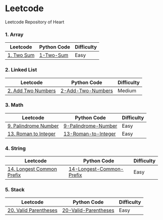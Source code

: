 # Leetcode
Leetcode Repository of Heart

### 1. Array
|Leetcode|Python Code|Difficulty
|---|---|---
|[1. Two Sum](https://leetcode.com/problems/two-sum/)|[1-Two-Sum](https://github.com/heartnoxill/Leetcode/blob/main/Code/1-Two_Sum.py)|Easy

### 2. Linked List
|Leetcode|Python Code|Difficulty
|---|---|---
|[2. Add Two Numbers](https://leetcode.com/problems/add-two-numbers/)|[2-Add-Two-Numbers](https://github.com/heartnoxill/Leetcode/blob/main/Code/2-Add-Two-Numbers.py)|Medium

### 3. Math
|Leetcode|Python Code|Difficulty
|---|---|---
|[9. Palindrome Number](https://leetcode.com/problems/palindrome-number/)|[9-Palindrome-Number](https://github.com/heartnoxill/Leetcode/blob/main/Code/9-Palindrome-Number.py)|Easy
|[13. Roman to Integer](https://leetcode.com/problems/roman-to-integer/)|[13-Roman-to-Integer](https://github.com/heartnoxill/Leetcode/blob/main/Code/13-Roman-to-Integer.py)|Easy

### 4. String
|Leetcode|Python Code|Difficulty
|---|---|---
|[14. Longest Common Prefix](https://leetcode.com/problems/longest-common-prefix/)|[14-Longest-Common-Prefix](https://github.com/heartnoxill/Leetcode/blob/main/Code/14-Longest-Common-Prefix.py)|Easy

### 5. Stack
|Leetcode|Python Code|Difficulty
|---|---|---
|[20. Valid Parentheses](https://leetcode.com/problems/valid-parentheses/)|[20-Valid-Parentheses](https://github.com/heartnoxill/Leetcode/blob/main/Code/20-Valid-Parentheses.py)|Easy